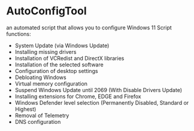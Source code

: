 # AutoConfigTool
an automated script that allows you to configure Windows 11
Script functions:
- System Update (via Windows Update)
- Installing missing drivers
- Installation of VCRedist and DirectX libraries
- Installation of the selected software
- Configuration of desktop settings
- Debloating Windows
- Virtual memory configuration
- Suspend Windows Update until 2069 (With Disable Drivers Update)
- Installing extensions for Chrome, EDGE and Firefox
- Windows Defender level selection (Permanently Disabled, Standard or Highest)
- Removal of Telemetry
- DNS configuration
